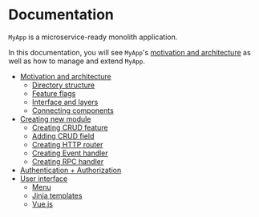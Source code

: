 # Documentation

`MyApp` is a microservice-ready monolith application.

In this documentation, you will see `MyApp`'s [motivation and architecture](motivation-and-architecture/README.md) as well as how to manage and extend `MyApp`.

<!--startToc-->
* [Motivation and architecture](motivation-and-architecture/README.md)
    * [Directory structure](motivation-and-architecture/directory-structure.md)
    * [Feature flags](motivation-and-architecture/feature-flags.md)
    * [Interface and layers](motivation-and-architecture/interface-and-layers.md)
    * [Connecting components](motivation-and-architecture/connecting-components.md)
* [Creating new module](creating-new-module/README.md)
    * [Creating CRUD feature](creating-new-module/creating-c-r-u-d-feature.md)
    * [Adding CRUD field](creating-new-module/adding-c-r-u-d-field.md)
    * [Creating HTTP router](creating-new-module/creating-h-t-t-p-router.md)
    * [Creating Event handler](creating-new-module/creating-event-handler.md)
    * [Creating RPC handler](creating-new-module/creating-r-p-c-handler.md)
* [Authentication + Authorization](authentication-authorization.md)
* [User interface](user-interface/README.md)
    * [Menu](user-interface/menu.md)
    * [Jinja templates](user-interface/jinja-templates.md)
    * [Vue.js](user-interface/vue-js.md)
<!--endToc-->